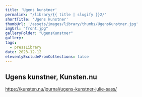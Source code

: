 ```yaml
---
title: 'Ugens kunstner'
permalink: "/library/{{ title | slugify }}2/"
shortTitle: 'Ugens kunstner'
thumbUrl: '/assets/images/library/thumbs/UgensKunstner.jpg'
imgUrl: "front.jpg"
galleryFolder: "UgensKunstner"
gallery:
tags:
  - pressLibrary
date: 2023-12-12
eleventyExcludeFromCollections: false
---
```



<div class="Txt">
  <h2>Ugens kunstner, Kunsten.nu</h2>
  <p><a href="https://kunsten.nu/journal/ugens-kunstner-julie-sass/" target="_blank">https://kunsten.nu/journal/ugens-kunstner-julie-sass/</a></p>
</div>